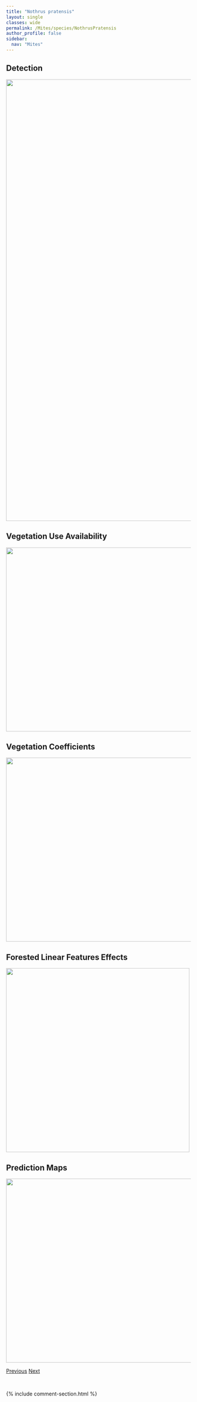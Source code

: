 ```yaml
---
title: "Nothrus pratensis"
layout: single
classes: wide
permalink: /Mites/species/NothrusPratensis
author_profile: false
sidebar:
  nav: "Mites"
---
```


<h2>Detection</h2>

<a href="https://drive.google.com/uc?export=view&id=15HQmomtPDyVE2_F_NIK28LHZwX0HZxsy">
<img src="https://drive.google.com/uc?export=view&id=15HQmomtPDyVE2_F_NIK28LHZwX0HZxsy" height = "1200" width = "800">
</a>


<h2>Vegetation Use Availability</h2>

<a href="https://drive.google.com/uc?export=view&id=1OKa807mTAYf6KBz8R8V_IRqFeQChABMc">
<img src="https://drive.google.com/uc?export=view&id=1OKa807mTAYf6KBz8R8V_IRqFeQChABMc" height = "500" width = "1000">
</a>


<h2>Vegetation Coefficients</h2>

<a href="https://drive.google.com/uc?export=view&id=1nQWD86_MVkHA_7ugTKT0-5z-dhQqMxo2">
<img src="https://drive.google.com/uc?export=view&id=1nQWD86_MVkHA_7ugTKT0-5z-dhQqMxo2" height = "500" width = "1000">
</a>


<h2>Forested Linear Features Effects</h2>

<a href="https://drive.google.com/uc?export=view&id=1YkjxBCtOZOTdOGCE5fy8iZKL6LsNmC1I">
<img src="https://drive.google.com/uc?export=view&id=1YkjxBCtOZOTdOGCE5fy8iZKL6LsNmC1I" height = "500" width = "500">
</a>


<h2>Prediction Maps</h2>

<a href="https://drive.google.com/uc?export=view&id=1JaMU3VLVcOcB_D58GyOB7HOVuANB2VFt">
<img src="https://drive.google.com/uc?export=view&id=1JaMU3VLVcOcB_D58GyOB7HOVuANB2VFt" height = "500" width = "1000">
</a>


<a href="/DevelopmentWebsite/Mites/species/NothrusParvus" class="pagination--pager" title="Nothrus parvus">Previous</a> <a href="/DevelopmentWebsite/Mites/species/NothrusSpBDEW" class="pagination--pager" title="Nothrus sp. B DEW">Next</a>

<p>&nbsp;</p>

{% include comment-section.html %}
